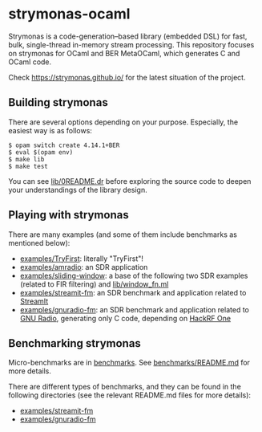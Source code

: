 # strymonas-ocaml
Strymonas is a code-generation–based library (embedded DSL) for fast, bulk, single-thread in-memory stream processing. This repository focuses on strymonas for OCaml and BER MetaOCaml, which generates C and OCaml code.

Check https://strymonas.github.io/ for the latest situation of the project.


## Building strymonas
There are several options depending on your purpose. Especially, the easiest way is as follows:
```
$ opam switch create 4.14.1+BER
$ eval $(opam env)
$ make lib
$ make test
```

You can see [lib/0README.dr](lib/0README.dr) before exploring the source code to deepen your understandings of the library design.


## Playing with strymonas
There are many examples (and some of them include benchmarks as mentioned below):
- [examples/TryFirst](examples/TryFirst): literally "TryFirst"!
- [examples/amradio](examples/amradio): an SDR application
- [examples/sliding-window](examples/sliding-window): a base of the following two SDR examples (related to FIR filtering) and [lib/window_fn.ml](lib/window_fn.ml)
- [examples/streamit-fm](examples/streamit-fm): an SDR benchmark and application related to [StreamIt](https://groups.csail.mit.edu/cag/streamit/)
- [examples/gnuradio-fm](examples/gnuradio-fm): an SDR benchmark and application related to [GNU Radio](https://www.gnuradio.org/), generating only C code, depending on [HackRF One](https://greatscottgadgets.com/hackrf/one/)

## Benchmarking strymonas
Micro-benchmarks are in [benchmarks](benchmarks). See [benchmarks/README.md](benchmarks/README.md) for more details.

There are different types of benchmarks, and they can be found in the following directories (see the relevant README.md files for more details):
- [examples/streamit-fm](examples/streamit-fm)
- [examples/gnuradio-fm](examples/gnuradio-fm)




